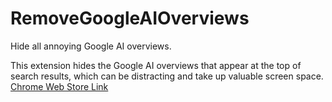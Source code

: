 # RemoveGoogleAIOverviews
Hide all annoying Google AI overviews.

This extension hides the Google AI overviews that appear at the top of search results, which can be distracting and take up valuable screen space.
<br>
[Chrome Web Store Link](https://chromewebstore.google.com/detail/remove-google-ai-overview/meojdbhmcaigdpfckkpoalgmgbknekce)